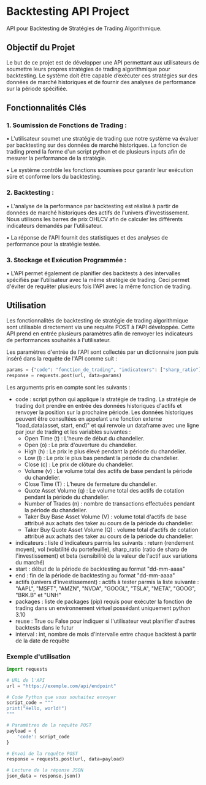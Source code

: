 # Backtesting API Project

API pour Backtesting de Stratégies de Trading Algorithmique.


## Objectif du Projet
Le but de ce projet est de développer une API permettant aux utilisateurs de soumettre leurs propres stratégies de trading algorithmique pour backtesting. Le système doit être capable d’exécuter ces stratégies sur des données de marché historiques et de fournir des analyses de performance sur la période spécifiée.


## Fonctionnalités Clés

### 1. Soumission de Fonctions de Trading :
• L'utilisateur soumet une stratégie de trading que notre système va évaluer par backtesting sur des données de marché historiques. La fonction de trading prend la forme d'un script python et de plusieurs inputs afin de mesurer la performance de la stratégie.

• Le système contrôle les fonctions soumises pour garantir leur exécution sûre et conforme lors du backtesting.

### 2. Backtesting :
• L'analyse de la performance par backtesting est réalisé à partir de données de marché historiques des actifs de l'univers d'investissement. Nous utilisons les barres de prix OHLCV afin de calculer les différents indicateurs demandés par l'utilisateur.

• La réponse de l'API fournit des statistiques et des analyses de performance pour la stratégie testée.

### 3. Stockage et Exécution Programmée :
• L'API permet également de planifier des backtests à des intervalles spécifiés par l’utilisateur avec la même stratégie de trading. Ceci permet d'éviter de requêter plusieurs fois l'API avec la même fonction de trading.


## Utilisation

Les fonctionnalités de backtesting de stratégie de trading algorithmique sont utilisable directement via une requête POST à l'API développée. Cette API prend en entrée plusieurs paramètres afin de renvoyer les indicateurs de performances souhaités à l'utilisateur.

Les paramètres d'entrée de l'API sont collectés par un dictionnaire json puis inséré dans la requête de l'API comme suit :

```python
params = {"code": "fonction_de_trading", "indicateurs": ["sharp_ratio"], "start": "01-01-2022", "end": "31-12-2022", "actifs": ["AAPL", "GOOGL"], "packages": ["numpy"], "reuse": False, "interval": 0}
response = requests.post(url, data=params)
```

Les arguments pris en compte sont les suivants :
- code : script python qui applique la stratégie de trading. La stratégie de trading doit prendre en entrée des données historiques d'actifs et renvoyer la position sur la prochaine période. Les données historiques peuvent être consultées en appelant une fonction externe "load_data(asset, start, end)" et qui renvoie un dataframe avec une ligne par jour de trading et les variables suivantes :
    - Open Time (t) : L’heure de début du chandelier.
    - Open (o) : Le prix d'ouverture du chandelier.
    - High (h) : Le prix le plus élevé pendant la période du chandelier.
    - Low (l) : Le prix le plus bas pendant la période du chandelier.
    - Close (c) : Le prix de clôture du chandelier.
    - Volume (v) : Le volume total des actifs de base pendant la période du chandelier.
    - Close Time (T) : L’heure de fermeture du chandelier.
    - Quote Asset Volume (q) : Le volume total des actifs de cotation pendant la période du chandelier.
    - Number of Trades (n) : nombre de transactions effectuées pendant la période du chandelier.
    - Taker Buy Base Asset Volume (V) : volume total d'actifs de base attribué aux achats des taker au cours de la période du chandelier.
    - Taker Buy Quote Asset Volume (Q) : volume total d'actifs de cotation attribué aux achats des taker au cours de la période du chandelier.
- indicateurs : liste d'indicateurs parmis les suivants : return (rendement moyen), vol (volatilité du portefeuille), sharp_ratio (ratio de sharp de l'investissement) et beta (sensibilité de la valeur de l'actif aux variations du marché)
- start : début de la période de backtesting au format "dd-mm-aaaa"
- end : fin de la période de backtesting au format "dd-mm-aaaa"
- actifs (univers d'investissement) : actifs à tester parmis la liste suivante : "AAPL", "MSFT", "AMZN", "NVDA", "GOOGL", "TSLA", "META", "GOOG", "BRK.B" et "UNH"
- packages : liste de packages (pip) requis pour exécuter la fonction de trading dans un environnement virtuel possédant uniquement python 3.10
- reuse : True ou False pour indiquer si l'utilisateur veut planifier d'autres backtests dans le futur
- interval : int, nombre de mois d'intervalle entre chaque backtest à partir de la date de requête

### Exemple d'utilisation

```python 
import requests

# URL de l'API
url = "https://exemple.com/api/endpoint"

# Code Python que vous souhaitez envoyer
script_code = """
print("Hello, world!")
"""

# Paramètres de la requête POST
payload = {
    'code': script_code
}

# Envoi de la requête POST
response = requests.post(url, data=payload)

# Lecture de la réponse JSON
json_data = response.json()
```




